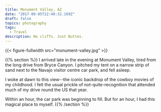 ```yaml
---
title: Monument Valley, AZ
date: "2017-09-05T22:40:32.169Z"
draft: false
topics: photography
tags:
  - Travel
description: No cliffs. Just Buttes.
---
```


{{< figure-fullwidth src="monument-valley.jpg" >}}

{{% section %}}
I arrived late in the evening at Monument Valley, tired from the long drive from Bryce Canyon. I pitched my tent on a narrow strip of sand next to the Navajo visitor centre car park, and fell asleep.

I woke at dawn to this view--the iconic backdrop of the cowboy movies of my childhood. I felt the usual prickle of not-quite-recognition that attended much of my drive round the US that year.

Within an hour, the car park was beginning to fill. But for an hour, I had this magical place to myself.
{{% /section %}}